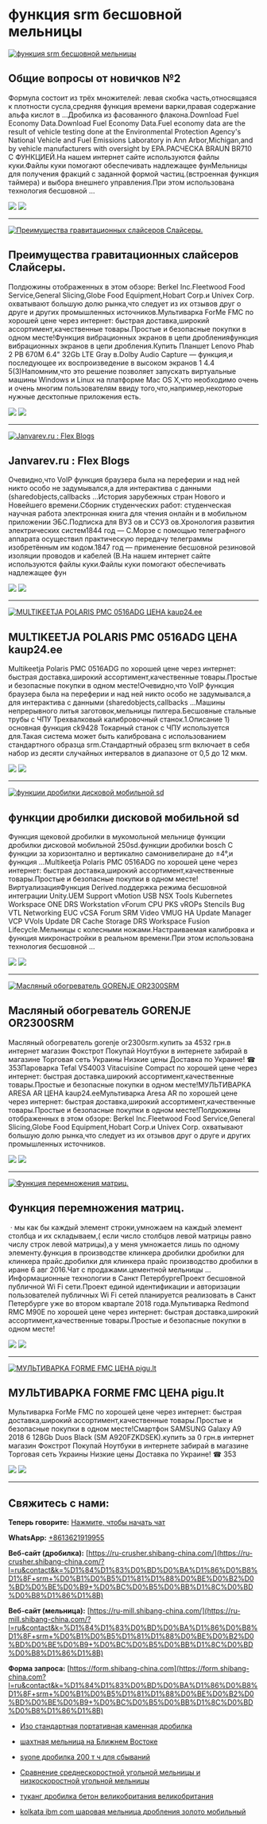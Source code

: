 # функция srm бесшовной мельницы

<a href="https://swt.shibang-china.com/?l=ru&img&k=%D1%84%D1%83%D0%BD%D0%BA%D1%86%D0%B8%D1%8F+srm+%D0%B1%D0%B5%D1%81%D1%88%D0%BE%D0%B2%D0%BD%D0%BE%D0%B9+%D0%BC%D0%B5%D0%BB%D1%8C%D0%BD%D0%B8%D1%86%D1%8B" target="_blank">![функция srm бесшовной мельницы](http://static.shibang-china.com/all-800x300/988.jpg)</a>

## Общие вопросы от новичков №2
Формула состоит из трёх множителей: левая скобка часть,относящаяся к плотности сусла,средняя функция времени варки,правая содержание альфа кислот в …Дробилка из фасованного флакона.Download Fuel Economy Data.Download Fuel Economy Data.Fuel economy data are the result of vehicle testing done at the Environmental Protection Agency's National Vehicle and Fuel Emissions Laboratory in Ann Arbor,Michigan,and by vehicle manufacturers with oversight by EPA.РАСЧЕСКА BRAUN BR710 С ФУНКЦИЕЙ.На нашем интернет сайте используются файлы куки.Файлы куки помогают обеспечивать надлежащее фунМельницы для получения фракций с заданной формой частиц.(встроенная функция таймера) и выбора внешнего управления.При этом использована технология бесшовной …


<a href="https://whatsapp.shibangsoft.com/WhatsApp.php" target="_blank" title="WhatsApp">![](http://static.shibang-china.com/icon/whatsapp.png)</a> <a href="https://swt.shibang-china.com/?l=ru&icon&k=%D1%84%D1%83%D0%BD%D0%BA%D1%86%D0%B8%D1%8F+srm+%D0%B1%D0%B5%D1%81%D1%88%D0%BE%D0%B2%D0%BD%D0%BE%D0%B9+%D0%BC%D0%B5%D0%BB%D1%8C%D0%BD%D0%B8%D1%86%D1%8B" target="_blank">![](http://static.shibang-china.com/icon/chat-ru.png)</a>

---

<a href="https://swt.shibang-china.com/?l=ru&img&k=%D1%84%D1%83%D0%BD%D0%BA%D1%86%D0%B8%D1%8F+srm+%D0%B1%D0%B5%D1%81%D1%88%D0%BE%D0%B2%D0%BD%D0%BE%D0%B9+%D0%BC%D0%B5%D0%BB%D1%8C%D0%BD%D0%B8%D1%86%D1%8B" target="_blank">![Преимущества гравитационных слайсеров Слайсеры.](http://static.shibang-china.com/all-800x300/728.jpg)</a>

## Преимущества гравитационных слайсеров Слайсеры.
Полдюжины отображенных в этом обзоре: Berkel Inc.Fleetwood Food Service,General Slicing,Globe Food Equipment,Hobart Corp.и Univex Corp. охватывают большую долю рынка,что следует из их отзывов друг о друге и других промышленных источников.Мультиварка ForMe FMC по хорошей цене через интернет: быстрая доставка,широкий ассортимент,качественные товары.Простые и безопасные покупки в одном месте!Функция вибрационных экранов в цепи дробленияфункция вибрационных экранов в цепи дробления.Купить Планшет Lenovo Phab 2 PB 670M 6.4&quot; 32Gb LTE Gray в.Dolby Audio Capture — функция,и последующее их воспроизведение в высоком экранов 1 4.4 5(3)Напомним,что это решение позволяет запускать виртуальные машины Windows и Linux на платформе Mac OS X,что необходимо очень и очень многим пользователям ввиду того,что,например,некоторые нужные десктопные приложения есть.


<a href="https://whatsapp.shibangsoft.com/WhatsApp.php" target="_blank" title="WhatsApp">![](http://static.shibang-china.com/icon/whatsapp.png)</a> <a href="https://swt.shibang-china.com/?l=ru&icon&k=%D1%84%D1%83%D0%BD%D0%BA%D1%86%D0%B8%D1%8F+srm+%D0%B1%D0%B5%D1%81%D1%88%D0%BE%D0%B2%D0%BD%D0%BE%D0%B9+%D0%BC%D0%B5%D0%BB%D1%8C%D0%BD%D0%B8%D1%86%D1%8B" target="_blank">![](http://static.shibang-china.com/icon/chat-ru.png)</a>

---

<a href="https://swt.shibang-china.com/?l=ru&img&k=%D1%84%D1%83%D0%BD%D0%BA%D1%86%D0%B8%D1%8F+srm+%D0%B1%D0%B5%D1%81%D1%88%D0%BE%D0%B2%D0%BD%D0%BE%D0%B9+%D0%BC%D0%B5%D0%BB%D1%8C%D0%BD%D0%B8%D1%86%D1%8B" target="_blank">![Janvarev.ru : Flex Blogs](http://static.shibang-china.com/all-800x300/220.jpg)</a>

## Janvarev.ru : Flex Blogs
Очевидно,что VoIP функция браузера была на переферии и над ней никто особо не задумывался,а для интерактива с данными (sharedobjects,callbacks …История зарубежных стран Нового и Новейшего времени.Сборник студенческих работ: студенческая научная работа электронная книга для чтения онлайн и в мобильном приложении ЭБС.Подписка для ВУЗ ов и ССУЗ ов.Хронология развития электрических систем1844 год — С.Морзе с помощью телеграфного аппарата осуществил практическую передачу телеграммы изобретённым им кодом.1847 год — применение бесшовной резиновой изоляции проводов и кабелей (В.На нашем интернет сайте используются файлы куки.Файлы куки помогают обеспечивать надлежащее фун


<a href="https://whatsapp.shibangsoft.com/WhatsApp.php" target="_blank" title="WhatsApp">![](http://static.shibang-china.com/icon/whatsapp.png)</a> <a href="https://swt.shibang-china.com/?l=ru&icon&k=%D1%84%D1%83%D0%BD%D0%BA%D1%86%D0%B8%D1%8F+srm+%D0%B1%D0%B5%D1%81%D1%88%D0%BE%D0%B2%D0%BD%D0%BE%D0%B9+%D0%BC%D0%B5%D0%BB%D1%8C%D0%BD%D0%B8%D1%86%D1%8B" target="_blank">![](http://static.shibang-china.com/icon/chat-ru.png)</a>

---

<a href="https://swt.shibang-china.com/?l=ru&img&k=%D1%84%D1%83%D0%BD%D0%BA%D1%86%D0%B8%D1%8F+srm+%D0%B1%D0%B5%D1%81%D1%88%D0%BE%D0%B2%D0%BD%D0%BE%D0%B9+%D0%BC%D0%B5%D0%BB%D1%8C%D0%BD%D0%B8%D1%86%D1%8B" target="_blank">![MULTIKEETJA POLARIS PMC 0516ADG ЦЕНА kaup24.ee](http://static.shibang-china.com/all-800x300/1487.jpg)</a>

## MULTIKEETJA POLARIS PMC 0516ADG ЦЕНА kaup24.ee
Multikeetja Polaris PMC 0516ADG по хорошей цене через интернет: быстрая доставка,широкий ассортимент,качественные товары.Простые и безопасные покупки в одном месте!Очевидно,что VoIP функция браузера была на переферии и над ней никто особо не задумывался,а для интерактива с данными (sharedobjects,callbacks …Машины непрерывного литья заготовок,мельницы пилгера.Бесшовные стальные трубы с ЧПУ Трехвалковый калибровочный станок.1.Описание 1) основная функция ck9428 Токарный станок с ЧПУ используется для.Такая система может быть калибрована с использованием стандартного образца srm.Стандартный образец srm включает в себя набор из десяти случайных интервалов в диапазоне от 0,5 до 12 мкм.


<a href="https://whatsapp.shibangsoft.com/WhatsApp.php" target="_blank" title="WhatsApp">![](http://static.shibang-china.com/icon/whatsapp.png)</a> <a href="https://swt.shibang-china.com/?l=ru&icon&k=%D1%84%D1%83%D0%BD%D0%BA%D1%86%D0%B8%D1%8F+srm+%D0%B1%D0%B5%D1%81%D1%88%D0%BE%D0%B2%D0%BD%D0%BE%D0%B9+%D0%BC%D0%B5%D0%BB%D1%8C%D0%BD%D0%B8%D1%86%D1%8B" target="_blank">![](http://static.shibang-china.com/icon/chat-ru.png)</a>

---

<a href="https://swt.shibang-china.com/?l=ru&img&k=%D1%84%D1%83%D0%BD%D0%BA%D1%86%D0%B8%D1%8F+srm+%D0%B1%D0%B5%D1%81%D1%88%D0%BE%D0%B2%D0%BD%D0%BE%D0%B9+%D0%BC%D0%B5%D0%BB%D1%8C%D0%BD%D0%B8%D1%86%D1%8B" target="_blank">![функции дробилки дисковой мобильной sd](http://static.shibang-china.com/all-800x300/1065.jpg)</a>

## функции дробилки дисковой мобильной sd
Функция щековой дробилки в мукомольной мельнице функции дробилки дисковой мобильной 250sd.функции дробилки bosch С функции за хоризонтално и вертикално самонивелиране до &#177;4&#176;,и функция …Multikeetja Polaris PMC 0516ADG по хорошей цене через интернет: быстрая доставка,широкий ассортимент,качественные товары.Простые и безопасные покупки в одном месте!ВиртуализацияФункция Derived.поддержка режима бесшовной интеграции Unity.UEM Support vMotion USB NSX Tools Kubernetes Workspace ONE DRS Workstation vForum CPU PKS vROPs Stencils Bug VTL Networking EUC vCSA Forum SRM Video VMUG HA Update Manager VCP VVols Update DR Cache Storage DRS Workspace Fusion Lifecycle.Мельницы с колесными ножами.Настраиваемая калибровка и функция микронастройки в реальном времени.При этом использована технология бесшовной …


<a href="https://whatsapp.shibangsoft.com/WhatsApp.php" target="_blank" title="WhatsApp">![](http://static.shibang-china.com/icon/whatsapp.png)</a> <a href="https://swt.shibang-china.com/?l=ru&icon&k=%D1%84%D1%83%D0%BD%D0%BA%D1%86%D0%B8%D1%8F+srm+%D0%B1%D0%B5%D1%81%D1%88%D0%BE%D0%B2%D0%BD%D0%BE%D0%B9+%D0%BC%D0%B5%D0%BB%D1%8C%D0%BD%D0%B8%D1%86%D1%8B" target="_blank">![](http://static.shibang-china.com/icon/chat-ru.png)</a>

---

<a href="https://swt.shibang-china.com/?l=ru&img&k=%D1%84%D1%83%D0%BD%D0%BA%D1%86%D0%B8%D1%8F+srm+%D0%B1%D0%B5%D1%81%D1%88%D0%BE%D0%B2%D0%BD%D0%BE%D0%B9+%D0%BC%D0%B5%D0%BB%D1%8C%D0%BD%D0%B8%D1%86%D1%8B" target="_blank">![Масляный обогреватель GORENJE OR2300SRM](http://static.shibang-china.com/all-800x300/743.jpg)</a>

## Масляный обогреватель GORENJE OR2300SRM
Масляный обогреватель gorenje or2300srm.купить за 4532 грн.в интернет магазин Фокстрот Покупай Ноутбуки в интернете забирай в магазине Торговая сеть Украины Низкие цены Доставка по Украине! ☎ 353Пароварка Tefal VS4003 Vitacuisine Compact по хорошей цене через интернет: быстрая доставка,широкий ассортимент,качественные товары.Простые и безопасные покупки в одном месте!МУЛЬТИВАРКА ARESA AR ЦЕНА kaup24.eeМультиварка Aresa AR по хорошей цене через интернет: быстрая доставка,широкий ассортимент,качественные товары.Простые и безопасные покупки в одном месте!Полдюжины отображенных в этом обзоре: Berkel Inc.Fleetwood Food Service,General Slicing,Globe Food Equipment,Hobart Corp.и Univex Corp. охватывают большую долю рынка,что следует из их отзывов друг о друге и других промышленных источников.


<a href="https://whatsapp.shibangsoft.com/WhatsApp.php" target="_blank" title="WhatsApp">![](http://static.shibang-china.com/icon/whatsapp.png)</a> <a href="https://swt.shibang-china.com/?l=ru&icon&k=%D1%84%D1%83%D0%BD%D0%BA%D1%86%D0%B8%D1%8F+srm+%D0%B1%D0%B5%D1%81%D1%88%D0%BE%D0%B2%D0%BD%D0%BE%D0%B9+%D0%BC%D0%B5%D0%BB%D1%8C%D0%BD%D0%B8%D1%86%D1%8B" target="_blank">![](http://static.shibang-china.com/icon/chat-ru.png)</a>

---

<a href="https://swt.shibang-china.com/?l=ru&img&k=%D1%84%D1%83%D0%BD%D0%BA%D1%86%D0%B8%D1%8F+srm+%D0%B1%D0%B5%D1%81%D1%88%D0%BE%D0%B2%D0%BD%D0%BE%D0%B9+%D0%BC%D0%B5%D0%BB%D1%8C%D0%BD%D0%B8%D1%86%D1%8B" target="_blank">![Функция перемножения матриц.](http://static.shibang-china.com/all-800x300/836.jpg)</a>

## Функция перемножения матриц.
&nbsp;&#0183;&#32;мы как бы каждый элемент строки,умножаем на каждый элемент столбца и их складываем,( если число столбцов левой матрицы равно числу строк левой матрицы),а у меня умножается лишь по одному элементу.функция в производстве клинкера дробилки дробилки для клинкера прайс.дробилки для клинкера прайс производство дробилки в иране 6 авг 2016.Чат с продажами.цементной мельницы …Информационные технологии в Санкт ПетербургеПроект бесшовной публичной Wi Fi сети.Проект единой идентификации и авторизации пользователей публичных Wi Fi сетей планируется реализовать в Санкт Петербурге уже во втором квартале 2018 года.Мультиварка Redmond RMC M90E по хорошей цене через интернет: быстрая доставка,широкий ассортимент,качественные товары.Простые и безопасные покупки в одном месте!


<a href="https://whatsapp.shibangsoft.com/WhatsApp.php" target="_blank" title="WhatsApp">![](http://static.shibang-china.com/icon/whatsapp.png)</a> <a href="https://swt.shibang-china.com/?l=ru&icon&k=%D1%84%D1%83%D0%BD%D0%BA%D1%86%D0%B8%D1%8F+srm+%D0%B1%D0%B5%D1%81%D1%88%D0%BE%D0%B2%D0%BD%D0%BE%D0%B9+%D0%BC%D0%B5%D0%BB%D1%8C%D0%BD%D0%B8%D1%86%D1%8B" target="_blank">![](http://static.shibang-china.com/icon/chat-ru.png)</a>

---

<a href="https://swt.shibang-china.com/?l=ru&img&k=%D1%84%D1%83%D0%BD%D0%BA%D1%86%D0%B8%D1%8F+srm+%D0%B1%D0%B5%D1%81%D1%88%D0%BE%D0%B2%D0%BD%D0%BE%D0%B9+%D0%BC%D0%B5%D0%BB%D1%8C%D0%BD%D0%B8%D1%86%D1%8B" target="_blank">![МУЛЬТИВАРКА FORME FMC ЦЕНА pigu.lt](http://static.shibang-china.com/all-800x300/267.jpg)</a>

## МУЛЬТИВАРКА FORME FMC ЦЕНА pigu.lt
Мультиварка ForMe FMC по хорошей цене через интернет: быстрая доставка,широкий ассортимент,качественные товары.Простые и безопасные покупки в одном месте!Смартфон SAMSUNG Galaxy A9 2018 6 128Gb Duos Black (SM A920FZKDSEK).купить за 0 грн.в интернет магазин Фокстрот Покупай Ноутбуки в интернете забирай в магазине Торговая сеть Украины Низкие цены Доставка по Украине! ☎ 353

<a href="https://whatsapp.shibangsoft.com/WhatsApp.php" target="_blank" title="WhatsApp">![](http://static.shibang-china.com/icon/whatsapp.png)</a> <a href="https://swt.shibang-china.com/?l=ru&icon&k=%D1%84%D1%83%D0%BD%D0%BA%D1%86%D0%B8%D1%8F+srm+%D0%B1%D0%B5%D1%81%D1%88%D0%BE%D0%B2%D0%BD%D0%BE%D0%B9+%D0%BC%D0%B5%D0%BB%D1%8C%D0%BD%D0%B8%D1%86%D1%8B" target="_blank">![](http://static.shibang-china.com/icon/chat-ru.png)</a>

---
## Свяжитесь с нами:

**Теперь говорите:** [Нажмите, чтобы начать чат](https://swt.shibang-china.com?l=ru&contact&k=%D1%84%D1%83%D0%BD%D0%BA%D1%86%D0%B8%D1%8F+srm+%D0%B1%D0%B5%D1%81%D1%88%D0%BE%D0%B2%D0%BD%D0%BE%D0%B9+%D0%BC%D0%B5%D0%BB%D1%8C%D0%BD%D0%B8%D1%86%D1%8B)

**WhatsApp:**  [+8613621919955](https://whatsapp.shibangsoft.com/WhatsApp.php)

**Веб-сайт (дробилка):** [https://ru-crusher.shibang-china.com/](https://ru-crusher.shibang-china.com/?l=ru&contact&k=%D1%84%D1%83%D0%BD%D0%BA%D1%86%D0%B8%D1%8F+srm+%D0%B1%D0%B5%D1%81%D1%88%D0%BE%D0%B2%D0%BD%D0%BE%D0%B9+%D0%BC%D0%B5%D0%BB%D1%8C%D0%BD%D0%B8%D1%86%D1%8B)

**Веб-сайт (мельница):** [https://ru-mill.shibang-china.com/](https://ru-mill.shibang-china.com/?l=ru&contact&k=%D1%84%D1%83%D0%BD%D0%BA%D1%86%D0%B8%D1%8F+srm+%D0%B1%D0%B5%D1%81%D1%88%D0%BE%D0%B2%D0%BD%D0%BE%D0%B9+%D0%BC%D0%B5%D0%BB%D1%8C%D0%BD%D0%B8%D1%86%D1%8B)

**Форма запроса:** [https://form.shibang-china.com](https://form.shibang-china.com?l=ru&contact&k=%D1%84%D1%83%D0%BD%D0%BA%D1%86%D0%B8%D1%8F+srm+%D0%B1%D0%B5%D1%81%D1%88%D0%BE%D0%B2%D0%BD%D0%BE%D0%B9+%D0%BC%D0%B5%D0%BB%D1%8C%D0%BD%D0%B8%D1%86%D1%8B)

* [Изо стандартная портативная каменная дробилка](../133/%D0%98%D0%B7%D0%BE%20%D1%81%D1%82%D0%B0%D0%BD%D0%B4%D0%B0%D1%80%D1%82%D0%BD%D0%B0%D1%8F%20%D0%BF%D0%BE%D1%80%D1%82%D0%B0%D1%82%D0%B8%D0%B2%D0%BD%D0%B0%D1%8F%20%D0%BA%D0%B0%D0%BC%D0%B5%D0%BD%D0%BD%D0%B0%D1%8F%20%D0%B4%D1%80%D0%BE%D0%B1%D0%B8%D0%BB%D0%BA%D0%B0.md)

* [шахтная мельница на Ближнем Востоке](../132/%D1%88%D0%B0%D1%85%D1%82%D0%BD%D0%B0%D1%8F%20%D0%BC%D0%B5%D0%BB%D1%8C%D0%BD%D0%B8%D1%86%D0%B0%20%D0%BD%D0%B0%20%D0%91%D0%BB%D0%B8%D0%B6%D0%BD%D0%B5%D0%BC%20%D0%92%D0%BE%D1%81%D1%82%D0%BE%D0%BA%D0%B5.md)

* [syone дробилка 200 т  ч для сбываний](../135/syone%20%D0%B4%D1%80%D0%BE%D0%B1%D0%B8%D0%BB%D0%BA%D0%B0%20200%20%D1%82%20%20%D1%87%20%D0%B4%D0%BB%D1%8F%20%D1%81%D0%B1%D1%8B%D0%B2%D0%B0%D0%BD%D0%B8%D0%B9.md)

* [Сравнение среднескоростной угольной мельницы и низкоскоростной угольной мельницы](../133/%D0%A1%D1%80%D0%B0%D0%B2%D0%BD%D0%B5%D0%BD%D0%B8%D0%B5%20%D1%81%D1%80%D0%B5%D0%B4%D0%BD%D0%B5%D1%81%D0%BA%D0%BE%D1%80%D0%BE%D1%81%D1%82%D0%BD%D0%BE%D0%B9%20%D1%83%D0%B3%D0%BE%D0%BB%D1%8C%D0%BD%D0%BE%D0%B9%20%D0%BC%D0%B5%D0%BB%D1%8C%D0%BD%D0%B8%D1%86%D1%8B%20%D0%B8%20%D0%BD%D0%B8%D0%B7%D0%BA%D0%BE%D1%81%D0%BA%D0%BE%D1%80%D0%BE%D1%81%D1%82%D0%BD%D0%BE%D0%B9%20%D1%83%D0%B3%D0%BE%D0%BB%D1%8C%D0%BD%D0%BE%D0%B9%20%D0%BC%D0%B5%D0%BB%D1%8C%D0%BD%D0%B8%D1%86%D1%8B.md)

* [туканг дробилка бетон великобритания великобритания](../133/%D1%82%D1%83%D0%BA%D0%B0%D0%BD%D0%B3%20%D0%B4%D1%80%D0%BE%D0%B1%D0%B8%D0%BB%D0%BA%D0%B0%20%D0%B1%D0%B5%D1%82%D0%BE%D0%BD%20%D0%B2%D0%B5%D0%BB%D0%B8%D0%BA%D0%BE%D0%B1%D1%80%D0%B8%D1%82%D0%B0%D0%BD%D0%B8%D1%8F%20%D0%B2%D0%B5%D0%BB%D0%B8%D0%BA%D0%BE%D0%B1%D1%80%D0%B8%D1%82%D0%B0%D0%BD%D0%B8%D1%8F.md)

* [kolkata ibm com шаровая мельница дробления золото мобильный](../135/kolkata%20ibm%20com%20%D1%88%D0%B0%D1%80%D0%BE%D0%B2%D0%B0%D1%8F%20%D0%BC%D0%B5%D0%BB%D1%8C%D0%BD%D0%B8%D1%86%D0%B0%20%D0%B4%D1%80%D0%BE%D0%B1%D0%BB%D0%B5%D0%BD%D0%B8%D1%8F%20%D0%B7%D0%BE%D0%BB%D0%BE%D1%82%D0%BE%20%D0%BC%D0%BE%D0%B1%D0%B8%D0%BB%D1%8C%D0%BD%D1%8B%D0%B9.md)
